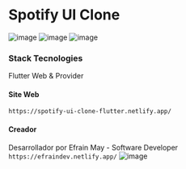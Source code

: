 # Spotify UI Clone
![image](https://user-images.githubusercontent.com/58404444/150622073-dc315a28-d4e2-482c-9113-84e31d04949d.png)
![image](https://user-images.githubusercontent.com/58404444/150648004-2ae5bd48-1356-440e-ac87-b8536d386c8f.png)
![image](https://user-images.githubusercontent.com/58404444/150648035-6d761c38-5a72-42c7-b2d7-e4a1a64f609e.png)

### Stack Tecnologies
Flutter Web & Provider

#### Site Web

`https://spotify-ui-clone-flutter.netlify.app/`

#### Creador
Desarrollador por Efrain May - Software Developer `https://efraindev.netlify.app/`
![image](https://user-images.githubusercontent.com/58404444/150648519-ed632044-ee73-4a92-a44c-d07afdf6c646.png)
